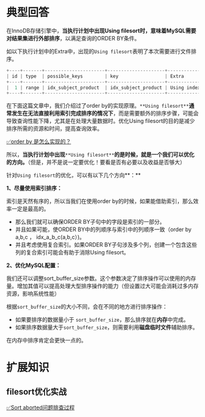 # 典型回答

在InnoDB存储引擎中，**当执行计划中出现Using filesort时，意味着MySQL需要对结果集进行外部排序**，以满足查询的ORDER BY条件。

如以下执行计划中的Extra中，出现的`Using filesort`表明了本次需要进行文件排序。

```javascript
+----+-------+----------------------+---------------------+----------------------------------------------------+                                           
| id | type  | possible_keys        | key                 | Extra                                              |                                           
+----+-------+----------------------+---------------------+----------------------------------------------------+                                           
|  1 | range | idx_subject_product  | idx_subject_product | Using index condition; Using where; Using filesort |                                           
+----+-------+----------------------+---------------------+----------------------------------------------------+ 
```

在下面这篇文章中，我们介绍过了order by的实现原理。`**Using filesort**`**通常发生在无法直接利用索引完成排序的情况下**，而是需要额外的排序步骤，可能会导致查询性能下降，尤其是在处理大量数据时。优化Using filesort的目的是减少排序所需的资源和时间，提高查询效率。

[✅order by 是怎么实现的？](https://www.yuque.com/hollis666/fo22bm/caou56?view=doc_embed)

所以，**当执行计划中出现**`**Using filesort**`**的是时候，就是一个我们可以优化的方向。**（但是，并不是说一定要优化！要看是否有必要以及收益是否够大）

针对`Using filesort`的优化，可以有以下几个方向**：**

**1、尽量使用索引排序：**

索引是天然有序的，所以当我们在使用order by的时候，如果能借助索引，那么效率一定是最高的。

- 那么我们就可以确保ORDER BY子句中的字段是索引的一部分。
- 并且如果可能，使ORDER BY中的列顺序与索引中的列顺序一致（order by a,b,c ， idx_a_b_c(a,b,c）)。
- 并且考虑使用复合索引。如果ORDER BY子句涉及多个列，创建一个包含这些列的复合索引可能会有助于消除Using filesort。


**2、优化MySQL配置：**

我们还可以调整sort_buffer_size参数。这个参数决定了排序操作可以使用的内存量。增加其值可以提高处理大型排序操作的能力（但设置过大可能会消耗过多内存资源，影响系统性能）

根据`sort_buffer_size`的大小不同，会在不同的地方进行排序操作：

- 如果要排序的数据量小于 `sort_buffer_size`，那么排序就在**内存**中完成。
- 如果排序数据量大于`sort_buffer_size`，则需要利用**磁盘临时文件**辅助排序。

在内存中排序肯定会更快一点的。


# 扩展知识

## filesort优化实战

[✅Sort aborted问题排查过程](https://www.yuque.com/hollis666/fo22bm/sox6oiog8m4xqtli?view=doc_embed)
